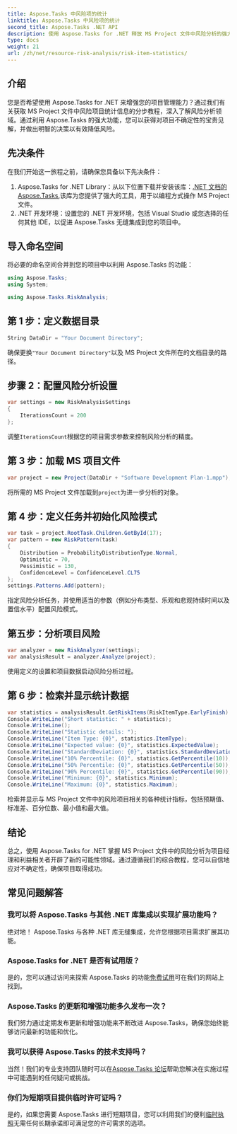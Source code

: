 ```yaml
---
title: Aspose.Tasks 中风险项的统计
linktitle: Aspose.Tasks 中风险项的统计
second_title: Aspose.Tasks .NET API
description: 使用 Aspose.Tasks for .NET 释放 MS Project 文件中风险分析的强大功能。轻松获得洞察、减少不确定性并推动项目成功。
type: docs
weight: 21
url: /zh/net/resource-risk-analysis/risk-item-statistics/
---
```

## 介绍
您是否希望使用 Aspose.Tasks for .NET 来增强您的项目管理能力？通过我们有关获取 MS Project 文件中风险项目统计信息的分步教程，深入了解风险分析领域。通过利用 Aspose.Tasks 的强大功能，您可以获得对项目不确定性的宝贵见解，并做出明智的决策以有效降低风险。
## 先决条件
在我们开始这一旅程之前，请确保您具备以下先决条件：
1.  Aspose.Tasks for .NET Library：从以下位置下载并安装该库：[.NET 文档的 Aspose.Tasks](https://reference.aspose.com/tasks/net/),该库为您提供了强大的工具，用于以编程方式操作 MS Project 文件。
2. .NET 开发环境：设置您的 .NET 开发环境，包括 Visual Studio 或您选择的任何其他 IDE，以促进 Aspose.Tasks 无缝集成到您的项目中。

## 导入命名空间
将必要的命名空间合并到您的项目中以利用 Aspose.Tasks 的功能：
```csharp
using Aspose.Tasks;
using System;

using Aspose.Tasks.RiskAnalysis;
```

## 第 1 步：定义数据目录
```csharp
String DataDir = "Your Document Directory";
```
确保更换`"Your Document Directory"`以及 MS Project 文件所在的文档目录的路径。
## 步骤 2：配置风险分析设置
```csharp
var settings = new RiskAnalysisSettings
{
    IterationsCount = 200
};
```
调整`IterationsCount`根据您的项目需求参数来控制风险分析的精度。
## 第 3 步：加载 MS 项目文件
```csharp
var project = new Project(DataDir + "Software Development Plan-1.mpp");
```
将所需的 MS Project 文件加载到`project`为进一步分析的对象。
## 第 4 步：定义任务并初始化风险模式
```csharp
var task = project.RootTask.Children.GetById(17);
var pattern = new RiskPattern(task)
{
    Distribution = ProbabilityDistributionType.Normal,
    Optimistic = 70,
    Pessimistic = 130,
    ConfidenceLevel = ConfidenceLevel.CL75
};
settings.Patterns.Add(pattern);
```
指定风险分析任务，并使用适当的参数（例如分布类型、乐观和悲观持续时间以及置信水平）配置风险模式。
## 第五步：分析项目风险
```csharp
var analyzer = new RiskAnalyzer(settings);
var analysisResult = analyzer.Analyze(project);
```
使用定义的设置和项目数据启动风险分析过程。
## 第 6 步：检索并显示统计数据
```csharp
var statistics = analysisResult.GetRiskItems(RiskItemType.EarlyFinish).Get(project.RootTask);
Console.WriteLine("Short statistic: " + statistics);
Console.WriteLine();
Console.WriteLine("Statistic details: ");
Console.WriteLine("Item Type: {0}", statistics.ItemType);
Console.WriteLine("Expected value: {0}", statistics.ExpectedValue);
Console.WriteLine("StandardDeviation: {0}", statistics.StandardDeviation);
Console.WriteLine("10% Percentile: {0}", statistics.GetPercentile(10));
Console.WriteLine("50% Percentile: {0}", statistics.GetPercentile(50));
Console.WriteLine("90% Percentile: {0}", statistics.GetPercentile(90));
Console.WriteLine("Minimum: {0}", statistics.Minimum);
Console.WriteLine("Maximum: {0}", statistics.Maximum);
```
检索并显示与 MS Project 文件中的风险项目相关的各种统计指标，包括预期值、标准差、百分位数、最小值和最大值。

## 结论
总之，使用 Aspose.Tasks for .NET 掌握 MS Project 文件中的风险分析为项目经理和利益相关者开辟了新的可能性领域。通过遵循我们的综合教程，您可以自信地应对不确定性，确保项目取得成功。
## 常见问题解答
### 我可以将 Aspose.Tasks 与其他 .NET 库集成以实现扩展功能吗？
绝对地！ Aspose.Tasks 与各种 .NET 库无缝集成，允许您根据项目需求扩展其功能。
### Aspose.Tasks for .NET 是否有试用版？
是的，您可以通过访问来探索 Aspose.Tasks 的功能[免费试用](https://releases.aspose.com/)可在我们的网站上找到。
### Aspose.Tasks 的更新和增强功能多久发布一次？
我们努力通过定期发布更新和增强功能来不断改进 Aspose.Tasks，确保您始终能够访问最新的功能和优化。
### 我可以获得 Aspose.Tasks 的技术支持吗？
当然！我们的专业支持团队随时可以在[Aspose.Tasks 论坛](https://forum.aspose.com/c/tasks/15)帮助您解决在实施过程中可能遇到的任何疑问或挑战。
### 你们为短期项目提供临时许可证吗？
是的，如果您需要 Aspose.Tasks 进行短期项目，您可以利用我们的便利[临时执照](https://purchase.aspose.com/temporary-license/)无需任何长期承诺即可满足您的许可需求的选项。